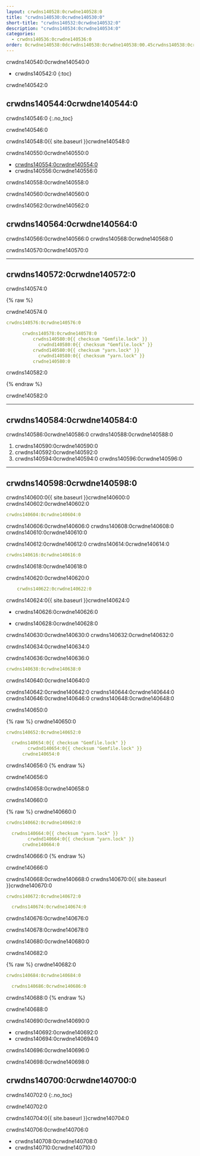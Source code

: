```yaml
---
layout: crwdns140528:0crwdne140528:0
title: "crwdns140530:0crwdne140530:0"
short-title: "crwdns140532:0crwdne140532:0"
description: "crwdns140534:0crwdne140534:0"
categories:
  - crwdns140536:0crwdne140536:0
order: 0crwdne140538:0dcrwdns140538:0crwdne140538:00.45crwdns140538:0crwdne140538:012121crwdns140538:0crwdne140538:0
---
```

crwdns140540:0crwdne140540:0

* crwdns140542:0
{:toc}

crwdne140542:0

## crwdns140544:0crwdne140544:0

crwdns140546:0
{:.no_toc}

crwdne140546:0

crwdns140548:0{{ site.baseurl }}crwdne140548:0

crwdns140550:0crwdne140550:0

* <a href="crwdns140552:0crwdne140552:0" target="_blank">crwdns140554:0crwdne140554:0</a>
* crwdns140556:0crwdne140556:0

crwdns140558:0crwdne140558:0

crwdns140560:0crwdne140560:0

crwdns140562:0crwdne140562:0

## crwdns140564:0crwdne140564:0

crwdns140566:0crwdne140566:0 crwdns140568:0crwdne140568:0

crwdns140570:0crwdne140570:0

* * *

## crwdns140572:0crwdne140572:0

crwdns140574:0

{% raw %}

crwdne140574:0

```yaml
crwdns140576:0crwdne140576:0

      crwdns140578:0crwdne140578:0
          crwdns140580:0{{ checksum "Gemfile.lock" }}
            crwdnd140580:0{{ checksum "Gemfile.lock" }}
          crwdnd140580:0{{ checksum "yarn.lock" }}
            crwdnd140580:0{{ checksum "yarn.lock" }}
          crwdne140580:0
```

crwdns140582:0

{% endraw %}

crwdne140582:0

* * *

## crwdns140584:0crwdne140584:0

crwdns140586:0crwdne140586:0 crwdns140588:0crwdne140588:0

1. crwdns140590:0crwdne140590:0
2. crwdns140592:0crwdne140592:0
3. crwdns140594:0crwdne140594:0 crwdns140596:0crwdne140596:0

* * *

## crwdns140598:0crwdne140598:0

crwdns140600:0{{ site.baseurl }}crwdne140600:0 crwdns140602:0crwdne140602:0

```yaml
crwdns140604:0crwdne140604:0
```

crwdns140606:0crwdne140606:0 crwdns140608:0crwdne140608:0 crwdns140610:0crwdne140610:0

crwdns140612:0crwdne140612:0 crwdns140614:0crwdne140614:0

```yaml
crwdns140616:0crwdne140616:0
```

crwdns140618:0crwdne140618:0

crwdns140620:0crwdne140620:0

```yaml
    crwdns140622:0crwdne140622:0
```

crwdns140624:0{{ site.baseurl }}crwdne140624:0

* crwdns140626:0crwdne140626:0

* crwdns140628:0crwdne140628:0

crwdns140630:0crwdne140630:0 crwdns140632:0crwdne140632:0

crwdns140634:0crwdne140634:0

crwdns140636:0crwdne140636:0

```yaml
crwdns140638:0crwdne140638:0
```

crwdns140640:0crwdne140640:0

crwdns140642:0crwdne140642:0 crwdns140644:0crwdne140644:0 crwdns140646:0crwdne140646:0 crwdns140648:0crwdne140648:0

crwdns140650:0

{% raw %}
crwdne140650:0

```yaml
crwdns140652:0crwdne140652:0

  crwdns140654:0{{ checksum "Gemfile.lock" }}
        crwdnd140654:0{{ checksum "Gemfile.lock" }}
      crwdne140654:0
```

crwdns140656:0
{% endraw %}

crwdne140656:0

crwdns140658:0crwdne140658:0

crwdns140660:0

{% raw %}
crwdne140660:0

```yaml
crwdns140662:0crwdne140662:0

  crwdns140664:0{{ checksum "yarn.lock" }}
        crwdnd140664:0{{ checksum "yarn.lock" }}
      crwdne140664:0
```

crwdns140666:0
{% endraw %}

crwdne140666:0

crwdns140668:0crwdne140668:0 crwdns140670:0{{ site.baseurl }}crwdne140670:0

```yaml
crwdns140672:0crwdne140672:0

  crwdns140674:0crwdne140674:0
```

crwdns140676:0crwdne140676:0

crwdns140678:0crwdne140678:0

crwdns140680:0crwdne140680:0

crwdns140682:0

{% raw %}
crwdne140682:0

```yaml
crwdns140684:0crwdne140684:0

  crwdns140686:0crwdne140686:0
```

crwdns140688:0
{% endraw %}

crwdne140688:0

crwdns140690:0crwdne140690:0

* crwdns140692:0crwdne140692:0
* crwdns140694:0crwdne140694:0

crwdns140696:0crwdne140696:0

crwdns140698:0crwdne140698:0

## crwdns140700:0crwdne140700:0

crwdns140702:0
{:.no_toc}

crwdne140702:0

crwdns140704:0{{ site.baseurl }}crwdne140704:0

crwdns140706:0crwdne140706:0

* crwdns140708:0crwdne140708:0
* crwdns140710:0crwdne140710:0